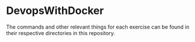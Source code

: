 # DevopsWithDocker

The commands and other relevant things for each exercise can be found in their respective directories in this repository.
